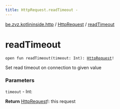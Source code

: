 ```yaml
---
title: HttpRequest.readTimeout - 
---
```


[be.zvz.kotlininside.http](../index.html) / [HttpRequest](index.html) / [readTimeout](./read-timeout.html)

# readTimeout

`open fun readTimeout(timeout: Int): `[`HttpRequest`](index.html)`!`

Set read timeout on connection to given value

### Parameters

`timeout` - Int:

**Return**
[HttpRequest](index.html)!: this request

